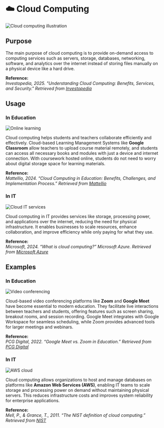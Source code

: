 # ☁️ Cloud Computing

![Cloud computing illustration](https://example.com/cloud-computing.png)

## Purpose
The main purpose of cloud computing is to provide on-demand access to computing services such as servers, storage, databases, networking, software, and analytics over the internet instead of storing files manually on a physical device like a hard drive.

**Reference:**  
*Investopedia, 2025. "Understanding Cloud Computing: Benefits, Services, and Security." Retrieved from [Investopedia](https://www.investopedia.com/terms/c/cloud-computing.asp?utm_source=chatgpt.com)*

## Usage

### In Education
![Online learning](https://example.com/education-cloud.png)

Cloud computing helps students and teachers collaborate efficiently and effectively. Cloud-based Learning Management Systems like **Google Classroom** allow teachers to upload course material remotely, and students can access all necessary books and modules with just a device and internet connection. With coursework hosted online, students do not need to worry about digital storage space for learning materials.

**Reference:**  
*Mattellio, 2024. “Cloud Computing in Education: Benefits, Challenges, and Implementation Process.” Retrieved from [Mattellio](https://www.matellio.com/blog/cloud-computing-in-education/?utm_source=chatgpt.com)*

### In IT
![Cloud IT services](https://example.com/it-cloud.png)

Cloud computing in IT provides services like storage, processing power, and applications over the internet, reducing the need for physical infrastructure. It enables businesses to scale resources, enhance collaboration, and improve efficiency while only paying for what they use.

**Reference:**  
*Microsoft, 2024. “What is cloud computing?” Microsoft Azure. Retrieved from [Microsoft Azure](https://azure.microsoft.com/en-us/resources/cloud-computing-dictionary/what-is-cloud-computing/)*

## Examples

### In Education
![Video conferencing](https://example.com/video-conferencing.png)

Cloud-based video conferencing platforms like **Zoom** and **Google Meet** have become essential to modern education. They facilitate live interactions between teachers and students, offering features such as screen sharing, breakout rooms, and session recording. Google Meet integrates with Google Workspace for seamless scheduling, while Zoom provides advanced tools for larger meetings and webinars.

**Reference:**  
*PCG Digital, 2022. “Google Meet vs. Zoom in Education.” Retrieved from [PCG Digital](https://pcg.io/insights/google-meet-vs-zoom-in-education/)*

### In IT
![AWS cloud](https://example.com/aws-cloud.png)

Cloud computing allows organizations to host and manage databases on platforms like **Amazon Web Services (AWS)**, enabling IT teams to scale storage and processing power on demand without maintaining physical servers. This reduces infrastructure costs and improves system reliability for enterprise applications.

**Reference:**  
*Mell, P., & Grance, T., 2011. “The NIST definition of cloud computing.” Retrieved from [NIST](https://nvlpubs.nist.gov/nistpubs/Legacy/SP/nistspecialpublication800-145.pdf)*
